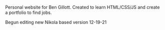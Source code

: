 Personal website for Ben Gillott.
Created to learn HTML/CSS/JS and create a portfolio to find jobs.

Begun editing new Nikola based version 12-19-21